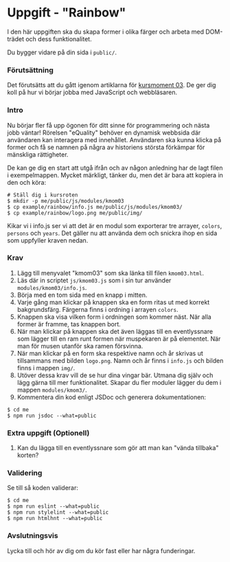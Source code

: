 # Uppgift - "Rainbow"

I den här uppgiften ska du skapa former i olika färger och arbeta med DOM-trädet och dess funktionalitet.

Du bygger vidare på din sida i `public/`.

### Förutsättning

Det förutsätts att du gått igenom artiklarna för [kursmoment 03](../../articles/kmom03). De ger dig koll på hur vi börjar jobba med JavaScript och webbläsaren.

### Intro

Nu börjar fler få upp ögonen för ditt sinne för programmering och nästa jobb väntar! Rörelsen "eQuality" behöver en dynamisk webbsida där användaren kan interagera med innehållet. Användaren ska kunna klicka på former och få se namnen på några av historiens största förkämpar för mänskliga rättigheter.

De kan ge dig en start att utgå ifrån och av någon anledning har de lagt filen i exempelmappen. Mycket märkligt, tänker du, men det är bara att kopiera in den och köra:

```console
# Ställ dig i kursroten
$ mkdir -p me/public/js/modules/kmom03
$ cp example/rainbow/info.js me/public/js/modules/kmom03/
$ cp example/rainbow/logo.png me/public/img/
```

Kikar vi i info.js ser vi att det är en modul som exporterar tre arrayer, `colors`, `persons` och `years`. Det gäller nu att använda dem och snickra ihop en sida som uppfyller kraven nedan.

### Krav

1. Lägg till menyvalet "kmom03" som ska länka till filen `kmom03.html`.
1. Läs där in scriptet `js/kmom03.js` som i sin tur använder `modules/kmom03/info.js`.
1. Börja med en tom sida med en knapp i mitten.
1. Varje gång man klickar på knappen ska en form ritas ut med korrekt bakgrundsfärg. Färgerna finns i ordning i arrayen `colors`.
1. Knappen ska visa vilken form i ordningen som kommer näst. När alla former är framme, tas knappen bort.
1. När man klickar på knappen ska det även läggas till en eventlyssnare som lägger till en ram runt formen när muspekaren är på elementet. När man för musen utanför ska ramen försvinna.
1. När man klickar på en form ska respektive namn och år skrivas ut tillsammans med bilden `logo.png`. Namn och år finns i `info.js` och bilden finns i mappen `img/`.
1. Utöver dessa krav vill de se hur dina vingar bär. Utmana dig själv och lägg gärna till mer funktionalitet. Skapar du fler moduler lägger du dem i mappen `modules/kmom3/`.
1. Kommentera din kod enligt JSDoc och generera dokumentationen:

```console
$ cd me
$ npm run jsdoc --what=public
```

### Extra uppgift (Optionell)

1. Kan du lägga till en eventlyssnare som gör att man kan "vända tillbaka" korten? 

<!-- 1. Du kanske till och med kan göra ett memoryspel av korten? Om du väljer detta krav så kan du anpassa grundkraven efter ditt memoryspel. Du kan tex ändra hur eventlyssnarna fungerar och knappen kan tas bort. Du ska dock använda informationen ifrån arrayerna. -->

### Validering

Se till så koden validerar:

```console
$ cd me
$ npm run eslint --what=public
$ npm run stylelint --what=public
$ npm run htmlhnt --what=public
```

### Avslutningsvis

Lycka till och hör av dig om du kör fast eller har några funderingar.
